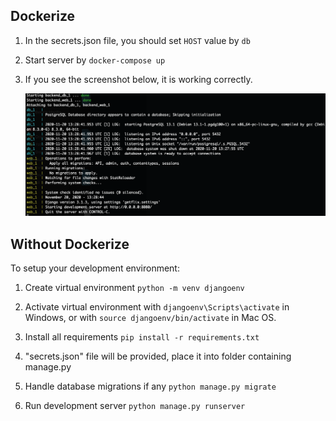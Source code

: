 ## Dockerize

1. In the secrets.json file, you should set `HOST` value by `db`

2. Start server by `docker-compose up`

3. If you see the screenshot below, it is working correctly.

    ![SS about Docker](ss.png)
    
## Without Dockerize

To setup your development environment:

1. Create virtual environment `python -m venv djangoenv`

2. Activate virtual environment with `djangoenv\Scripts\activate` in Windows, or with `source djangoenv/bin/activate` in Mac OS.

3. Install all requirements `pip install -r requirements.txt`

4. "secrets.json" file will be provided, place it into folder containing manage.py

5. Handle database migrations if any `python manage.py migrate`

6. Run development server `python manage.py runserver`

